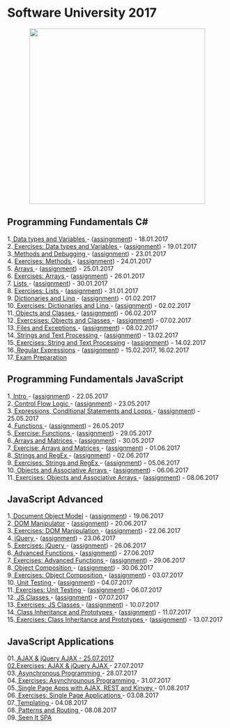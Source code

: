 # Software University 2017
<p align="center"><a href="https://softuni.bg/"><img src="https://softuni.bg/Files/UserFiles/ImageGallery/softuni-2.0.jpg" alt="" width="403" height="403" /> </a></p>

<h2> Programming Fundamentals C#</h2>
1.<a href="https://github.com/badjok3/creative-title/tree/master/C%23/dataTypes"> Data types and Variables </a> - (<a href="https://github.com/badjok3/creative-title/blob/master/C%23/dataTypes/README.md">assingnment</a>) - 18.01.2017<br>
2.<a href="https://github.com/badjok3/creative-title/tree/master/C%23/dataTypesExercise"> Exercises: Data types and Variables </a> - (<a href="https://github.com/badjok3/creative-title/blob/master/C%23/dataTypesExercise/README.md">assignment</a>) - 19.01.2017<br>
3.<a href="https://github.com/badjok3/creative-title/tree/master/C%23/Methods%20And%20Debugging"> Methods and Debugging </a> - (<a href="https://github.com/badjok3/creative-title/blob/master/C%23/Methods%20And%20Debugging/README.md">assignment</a>) - 23.01.2017<br>
4. <a href="https://github.com/badjok3/creative-title/tree/master/C%23/Methods%20Exercise"> Exercises: Methods </a> - (<a href="https://github.com/badjok3/creative-title/blob/master/C%23/Methods%20Exercise/README.md">assignment</a>) - 24.01.2017 <br>
5. <a href="https://github.com/badjok3/creative-title/tree/master/C%23/Arrays"> Arrays </a> - (<a href="https://github.com/badjok3/creative-title/blob/master/C%23/Arrays/README.md">assignment</a>) - 25.01.2017 <br>
6. <a href="https://github.com/badjok3/creative-title/tree/master/C%23/Arrays%20Exercise"> Exercises: Arrays </a> - (<a href="https://github.com/badjok3/creative-title/blob/master/C%23/Arrays%20Exercise/README.md">assignment</a>) - 26.01.2017 <br>
7. <a href="https://github.com/badjok3/creative-title/tree/master/C%23/Lists"> Lists </a> - (<a href="https://github.com/badjok3/creative-title/blob/master/C%23/Lists/README.md">assignment</a>) - 30.01.2017 <br>
8. <a href="https://github.com/badjok3/creative-title/tree/master/C%23/Lists%20Exercise"> Exercises: Lists </a> - (<a href="https://github.com/badjok3/creative-title/blob/master/C%23/Lists%20Exercise/README.md">assignment</a>) - 31.01.2017 <br>
9. <a href="https://github.com/badjok3/creative-title/tree/master/C%23/Dictionaries%20and%20Linq"> Dictionaries and Linq </a> - (<a href="https://github.com/badjok3/creative-title/blob/master/C%23/Dictionaries%20and%20Linq/README.md">assignment</a>) - 01.02.2017<br>
10.<a href="https://github.com/badjok3/creative-title/tree/master/C%23/Dictionaries%20and%20Linq%20Exercise"> Exercises: Dictionaries and Linq </a> - (<a href="https://github.com/badjok3/creative-title/blob/master/C%23/Dictionaries%20and%20Linq%20Exercise/README.md">assignment</a>) - 02.02.2017<br>
11.<a href="https://github.com/badjok3/creative-title/tree/master/C%23/Objects%20And%20Classes"> Objects and Classes </a> - (<a href="https://github.com/badjok3/creative-title/blob/master/C%23/Objects%20And%20Classes/README.md">assignment</a>) - 06.02.2017<br>
12.<a href="https://github.com/badjok3/creative-title/tree/master/C%23/Objects%20And%20Classes%20Exercise"> Exercsises: Objects and Classes </a> - (<a href="https://github.com/badjok3/creative-title/blob/master/C%23/Objects%20And%20Classes%20Exercise/README.md">assignment</a>) - 07.02.2017<br>
13.<a href="https://github.com/badjok3/creative-title/tree/master/C%23/Files%20and%20Exceptions"> Files and Exceptions </a> - (<a href="https://github.com/badjok3/creative-title/blob/master/C%23/Files%20and%20Exceptions/README.md">assignment</a>) - 08.02.2017<br>
14.<a href="https://github.com/badjok3/creative-title/tree/master/C%23/String%20and%20Text%20Processing"> Strings and Text Processing </a> - (<a href="https://github.com/badjok3/creative-title/blob/master/C%23/String%20and%20Text%20Processing/README.md">assignment</a>) - 13.02.2017<br>
15.<a href="https://github.com/badjok3/creative-title/tree/master/C%23/Strings%20and%20Text%20Processing%20Exercise"> Exercises: String and Text Processing</a> - (<a href="https://github.com/badjok3/creative-title/blob/master/C%23/Strings%20and%20Text%20Processing%20Exercise/README.md">assignment</a>) - 14.02.2017<br>
16.<a href="https://github.com/badjok3/creative-title/tree/master/C%23/Regular%20Expressions"> Regular Expressions</a> - (<a href="https://github.com/badjok3/creative-title/blob/master/C%23/Regular%20Expressions/README.md">assignment</a>) - 15.02.2017, 16.02.2017<br>
17.<a href="https://github.com/badjok3/creative-title/tree/master/C%23/Exam%20Prep"> Exam Preparation </a>
</p>

<h2> Programming Fundamentals JavaScript</h2>
1.<a href="https://github.com/badjok3/creative-title/tree/master/JavaScript/01.Intro"> Intro </a> - (<a href="https://github.com/badjok3/creative-title/blob/master/JavaScript/01.Intro/README.md">assignment</a>) - 22.05.2017<br>
2.<a href="https://github.com/badjok3/creative-title/tree/master/JavaScript/02.Control%20Flow%20Logic"> Control Flow Logic </a> - (<a href="https://github.com/badjok3/creative-title/blob/master/JavaScript/02.Control%20Flow%20Logic/README.md">assignment</a>) - 23.05.2017<br>
3.<a href="https://github.com/badjok3/creative-title/tree/master/JavaScript/03.Expressions%2C%20Conditional%20Statements%20and%20Loops"> Expressions, Conditional Statements and Loops </a> - (<a href="https://github.com/badjok3/creative-title/blob/master/JavaScript/03.Expressions%2C%20Conditional%20Statements%20and%20Loops/README.md">assignment</a>) - 25.05.2017<br>
4.<a href="https://github.com/badjok3/creative-title/tree/master/JavaScript/04.Functions"> Functions </a> - (<a href="https://github.com/badjok3/creative-title/blob/master/JavaScript/04.Functions/README.md">assignment</a>) - 26.05.2017<br>
5.<a href="https://github.com/badjok3/creative-title/tree/master/JavaScript/05.Functions%20Exercise"> Exercise: Functions </a> - (<a href="https://github.com/badjok3/creative-title/blob/master/JavaScript/05.Functions%20Exercise/README.md">assignment</a>) - 29.05.2017<br>
6.<a href="https://github.com/badjok3/creative-title/tree/master/JavaScript/06.Arrays%20and%20Matrices"> Arrays and Matrices </a> - (<a href="https://github.com/badjok3/creative-title/blob/master/JavaScript/06.Arrays%20and%20Matrices/README.md">assignment</a>) - 30.05.2017<br>
7.<a href="https://github.com/badjok3/creative-title/tree/master/JavaScript/07.Arrays%20and%20Matrices%20Exercise"> Exercise: Arrays and Matrices </a> - (<a href="https://github.com/badjok3/creative-title/blob/master/JavaScript/07.Arrays%20and%20Matrices%20Exercise/README.md">assignment</a>) - 01.06.2017<br>
8.<a href="https://github.com/badjok3/creative-title/tree/master/JavaScript/08.Strings%20and%20RegEx"> Strings and RegEx </a> - (<a href="https://github.com/badjok3/creative-title/blob/master/JavaScript/08.Strings%20and%20RegEx/README.md">assignment</a>) - 02.06.2017<br>
9.<a href="https://github.com/badjok3/creative-title/tree/master/JavaScript/09.Strings%20and%20RegEx%20Exercise"> Exercises: Strings and RegEx </a> - (<a href="https://github.com/badjok3/creative-title/blob/master/JavaScript/09.Strings%20and%20RegEx%20Exercise/README.md">assignment</a>) - 05.06.2017<br>
10.<a href="https://github.com/badjok3/creative-title/tree/master/JavaScript/10.Objects%20and%20Associative%20Arrays"> Objects and Associative Arrays </a> - (<a href="https://github.com/badjok3/creative-title/blob/master/JavaScript/10.Objects%20and%20Associative%20Arrays/README.md">assignment</a>) - 06.06.2017<br>
11.<a href="https://github.com/badjok3/creative-title/tree/master/JavaScript/11.Objects%20and%20Associative%20Arrays%20Exercise"> Exercises: Objects and Associative Arrays </a> - (<a href="https://github.com/badjok3/creative-title/blob/master/JavaScript/11.Objects%20and%20Associative%20Arrays%20Exercise/README.md">assignment</a>) - 08.06.2017<br>

<h2> JavaScript Advanced</h2>
1.<a href="https://github.com/badjok3/creative-title/tree/master/JavaScript%20Advanced/01.Document%20Object%20Model"> Document Object Model</a> - (<a href="https://github.com/badjok3/creative-title/blob/master/JavaScript%20Advanced/01.Document%20Object%20Model/README.md">assignment</a>) - 19.06.2017<br>
2.<a href="https://github.com/badjok3/creative-title/tree/master/JavaScript%20Advanced/02.DOM%20Manipulator"> DOM Manipulator</a> - (<a href="https://github.com/badjok3/creative-title/blob/master/JavaScript%20Advanced/02.DOM%20Manipulator/README.md">assignment</a>) - 20.06.2017<br>
3.<a href="https://github.com/badjok3/creative-title/tree/master/JavaScript%20Advanced/03.DOM%20Manipulation%20Exercises"> Exercises: DOM Manipulation </a> - (<a href="https://github.com/badjok3/creative-title/blob/master/JavaScript%20Advanced/03.DOM%20Manipulation%20Exercises/README.md">assignment</a>) - 22.06.2017<br>
4.<a href="https://github.com/badjok3/creative-title/tree/master/JavaScript%20Advanced/04.jQuery"> jQuery </a> - (<a href="https://github.com/badjok3/creative-title/blob/master/JavaScript%20Advanced/04.jQuery/README.md">assignment</a>) - 23.06.2017<br>
5.<a href="https://github.com/badjok3/creative-title/tree/master/JavaScript%20Advanced/05.jQuery%20Exercise"> Exercises: jQuery </a> - (<a href="https://github.com/badjok3/creative-title/blob/master/JavaScript%20Advanced/05.jQuery%20Exercise/README.md">assignment</a>) - 26.06.2017<br>
6.<a href="https://github.com/badjok3/creative-title/tree/master/JavaScript%20Advanced/06.Advanced%20Functions"> Advanced Functions </a> - (<a href="https://github.com/badjok3/creative-title/blob/master/JavaScript%20Advanced/06.Advanced%20Functions/README.md">assignment</a>) - 27.06.2017<br>
7.<a href="https://github.com/badjok3/creative-title/tree/master/JavaScript%20Advanced/07.Advanced%20Functions%20Exercise"> Exercises: Advanced Functions </a> - (<a href="https://github.com/badjok3/creative-title/blob/master/JavaScript%20Advanced/07.Advanced%20Functions%20Exercise/README.md">assignment</a>) - 29.06.2017<br>
8.<a href="https://github.com/badjok3/creative-title/tree/master/JavaScript%20Advanced/08.Object%20Composition"> Object Composition </a> - (<a href="https://github.com/badjok3/creative-title/blob/master/JavaScript%20Advanced/08.Object%20Composition/README.md">assignment</a>) - 30.06.2017<br>
9.<a href="https://github.com/badjok3/creative-title/tree/master/JavaScript%20Advanced/09.Object%20Composition%20Exercise"> Exercises: Object Composition </a> - (<a href="https://github.com/badjok3/creative-title/blob/master/JavaScript%20Advanced/09.Object%20Composition%20Exercise/README.md">assignment</a>) - 03.07.2017<br>
10.<a href="https://github.com/badjok3/creative-title/tree/master/JavaScript%20Advanced/10.Unit%20Testing"> Unit Testing </a> - (<a href="https://github.com/badjok3/creative-title/blob/master/JavaScript%20Advanced/10.Unit%20Testing/README.md">assignment</a>) - 04.07.2017<br>
11.<a href="https://github.com/badjok3/creative-title/tree/master/JavaScript%20Advanced/11.Unit%20Testing%20Exercise"> Exercises: Unit Testing </a> - (<a href="https://github.com/badjok3/creative-title/blob/master/JavaScript%20Advanced/11.Unit%20Testing%20Exercise/README.md">assignment</a>) - 06.07.2017<br>
12.<a href="https://github.com/badjok3/creative-title/tree/master/JavaScript%20Advanced/12.JS%20Classes"> JS Classes </a> - (<a href="https://github.com/badjok3/creative-title/blob/master/JavaScript%20Advanced/12.JS%20Classes/README.md">assignment</a>) - 07.07.2017<br>
13.<a href="https://github.com/badjok3/creative-title/tree/master/JavaScript%20Advanced/13.JS%20Classes%20Exercise"> Exercises: JS Classes </a> - (<a href="https://github.com/badjok3/creative-title/blob/master/JavaScript%20Advanced/13.JS%20Classes%20Exercise/README.md">assignment</a>) - 10.07.2017<br>
14.<a href="https://github.com/badjok3/creative-title/tree/master/JavaScript%20Advanced/14.Class%20Inheritance%20and%20Prototypes"> Class Inheritance and Prototypes </a> - (<a href="https://github.com/badjok3/creative-title/blob/master/JavaScript%20Advanced/14.Class%20Inheritance%20and%20Prototypes/README.md">assignment</a>) - 11.07.2017<br>
15.<a href="https://github.com/badjok3/creative-title/tree/master/JavaScript%20Advanced/15.Prototype%20Chain"> Exercises: Class Inheritance and Prototypes </a> - (<a href="https://github.com/badjok3/creative-title/blob/master/JavaScript%20Advanced/15.Prototype%20Chain/README.md">assignment</a>) - 13.07.2017<br>

<h2>JavaScript Applications</h2>
01.<a href="https://github.com/badjok3/creative-title/tree/master/JavaScript%20Applications/AJAX%20%26%20jQuery%20AJAX"> AJAX & jQuery AJAX - 25.07.2017<br>
02.<a href="https://github.com/badjok3/creative-title/tree/master/JavaScript%20Applications/AJAX%20%26%20jQuery%20AJAX%20Exercises">Exercises: AJAX & jQuery AJAX </a> - 27.07.2017<br>
03.<a href="https://github.com/badjok3/creative-title/tree/master/JavaScript%20Applications/Async%20Programming"> Asynchronous Programming </a> - 28.07.2017<br>
04.<a href="https://github.com/badjok3/creative-title/tree/master/JavaScript%20Applications/Async%20Programming%20Exercises"> Exercises: Asynchrounous Programming </a> - 31.07.2017<br>
05.<a href="https://github.com/badjok3/creative-title/tree/master/JavaScript%20Applications/Single%20Page%20Apps%20with%20AJAX%2C%20REST%20and%20Kinvey/Prodavachnik"> Single Page Apps with AJAX, REST and Kinvey </a> - 01.08.2017<br>
06.<a href="https://github.com/badjok3/creative-title/tree/master/JavaScript%20Applications/SPAs"> Exercises: Single Page Applications </a> - 03.08.2017<br>
07.<a href="https://github.com/badjok3/creative-title/tree/master/JavaScript%20Applications/Templating"> Templating </a> - 04.08.2017<br>
08.<a href="https://github.com/badjok3/creative-title/tree/master/JavaScript%20Applications/Patterns%20and%20Routing/Team-Manager"> Patterns and Routing </a> - 08.08.2017<br>
09.<a href="https://github.com/badjok3/creative-title/tree/master/JavaScript%20Applications/SeenIt"> Seen It SPA </a>
